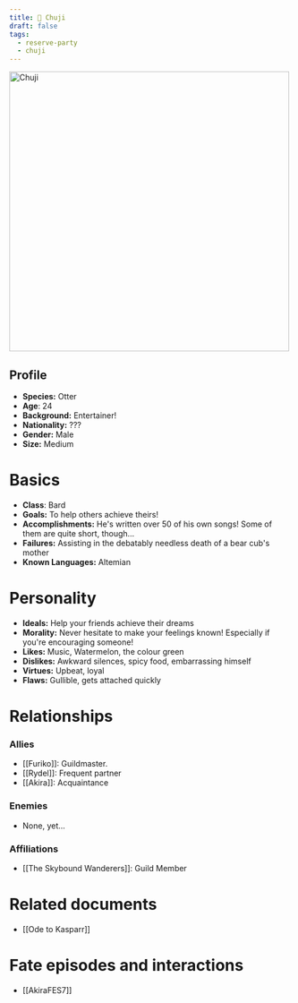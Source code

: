 ```yaml
---
title: 🦦 Chuji
draft: false
tags:
  - reserve-party
  - chuji
---
```

<img src="/images/chuji.jpg" height="500" alt="Chuji"> <br />
## Profile

- **Species:** Otter
- **Age**: 24
- **Background:** Entertainer!
- **Nationality:** ???
- **Gender:** Male
- **Size:** Medium
# Basics

- **Class**: Bard
- **Goals:** To help others achieve theirs!
- **Accomplishments:** He's written over 50 of his own songs! Some of them are quite short, though...
- **Failures:** Assisting in the debatably needless death of a bear cub's mother
- **Known Languages:** Altemian
# Personality

- **Ideals:** Help your friends achieve their dreams
- **Morality:** Never hesitate to make your feelings known! Especially if you're encouraging someone!
- **Likes:** Music, Watermelon, the colour green
- **Dislikes:** Awkward silences, spicy food, embarrassing himself
- **Virtues:** Upbeat, loyal
- **Flaws:** Gullible, gets attached quickly
# Relationships

### Allies
- [[Furiko]]: Guildmaster.
- [[Rydel]]: Frequent partner
- [[Akira]]: Acquaintance
### Enemies
- None, yet...
###  Affiliations
- [[The Skybound Wanderers]]: Guild Member
# Related documents
- [[Ode to Kasparr]]
# Fate episodes and interactions
- [[AkiraFES7]]